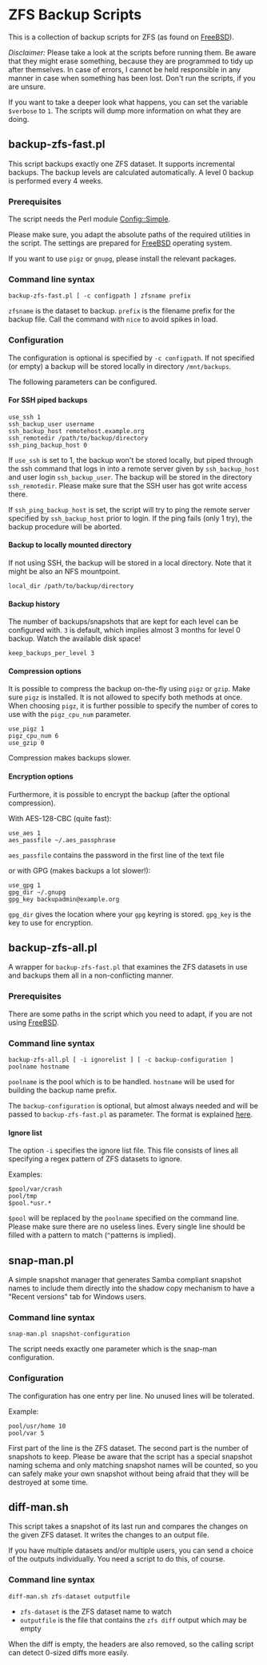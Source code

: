 # ZFS Backup Scripts

This is a collection of backup scripts for ZFS (as found
on [FreeBSD][]).

*Disclaimer:* Please take a look at the scripts before running them.
Be aware that they might erase something, because they are programmed
to tidy up after themselves. In case of errors, I cannot be held
responsible in any manner in case when something has been lost.
Don't run the scripts, if you are unsure.

If you want to take a deeper look what happens, you can set
the variable `$verbose` to `1`. The scripts will dump more
information on what they are doing.

## backup-zfs-fast.pl

This script backups exactly one ZFS dataset. It supports incremental
backups. The backup levels are calculated automatically. A level 0
backup is performed every 4 weeks.

### Prerequisites

The script needs the Perl module
[Config::Simple](http://search.cpan.org/~sherzodr/Config-Simple-4.59/Simple.pm).

Please make sure, you adapt the absolute paths of the required
utilities in the script. The settings are prepared for
[FreeBSD][] operating system.

If you want to use `pigz` or `gnupg`, please install the relevant packages.

### Command line syntax

```
backup-zfs-fast.pl [ -c configpath ] zfsname prefix
```

`zfsname` is the dataset to backup. `prefix` is the filename prefix for the
backup file. Call the command with `nice` to avoid spikes in load.

### Configuration<a name="backupconf"></a>

The configuration is optional is specified by `-c configpath`.
If not specified (or empty) a backup will be stored locally in directory
`/mnt/backups`.

The following parameters can be configured.

#### For SSH piped backups

```
use_ssh 1
ssh_backup_user username
ssh_backup_host remotehost.example.org
ssh_remotedir /path/to/backup/directory
ssh_ping_backup_host 0
```

If `use_ssh` is set to 1, the backup won't be stored locally, but
piped through the ssh command that logs in into a remote server
given by `ssh_backup_host` and user login `ssh_backup_user`.
The backup will be stored in the directory `ssh_remotedir`. Please
make sure that the SSH user has got write access there.

If `ssh_ping_backup_host` is set, the script will try to ping
the remote server specified by `ssh_backup_host` prior to login.
If the ping fails (only 1 try), the backup procedure will be aborted.

#### Backup to locally mounted directory

If not using SSH, the backup will be stored in a local directory.
Note that it might be also an NFS mountpoint.

```
local_dir /path/to/backup/directory
```

#### Backup history

The number of backups/snapshots that are kept for each level
can be configured with. `3` is default, which implies almost 3
months for level 0 backup. Watch the available disk space!

```
keep_backups_per_level 3
```

#### Compression options

It is possible to compress the backup on-the-fly using `pigz` or
`gzip`. Make sure `pigz` is installed. It is not allowed to specify
both methods at once. When choosing `pigz`, it is further possible
to specify the number of cores to use with the `pigz_cpu_num` parameter.

```
use_pigz 1
pigz_cpu_num 6
use_gzip 0
```

Compression makes backups slower.

#### Encryption options

Furthermore, it is possible to encrypt the backup (after the optional
compression).

With AES-128-CBC (quite fast):

```
use_aes 1
aes_passfile ~/.aes_passphrase
```

`aes_passfile` contains the password in the first line of the text file

or with GPG (makes backups a lot slower!):

```
use_gpg 1
gpg_dir ~/.gnupg
gpg_key backupadmin@example.org
```

`gpg_dir` gives the location where your `gpg` keyring is stored.
`gpg_key` is the key to use for encryption.

## backup-zfs-all.pl

A wrapper for `backup-zfs-fast.pl` that examines the
ZFS datasets in use and backups them all in a non-conflicting
manner.

### Prerequisites

There are some paths in the script which you need to adapt, if
you are not using [FreeBSD][].

### Command line syntax

```
backup-zfs-all.pl [ -i ignorelist ] [ -c backup-configuration ] poolname hostname
```

`poolname` is the pool which is to be handled. `hostname` will be used for
building the backup name prefix.

The `backup-configuration` is optional, but almost always needed and will
be passed to `backup-zfs-fast.pl` as parameter. The format is explained
<a href="#backupconf">here</a>.

#### Ignore list

The option `-i` specifies the ignore list file. This file consists of lines
all specifying a regex pattern of ZFS datasets to ignore.

Examples:

```
$pool/var/crash
pool/tmp
$pool.*usr.*
```

`$pool` will be replaced by the `poolname` specified on the command line.
Please make sure there are no useless lines. Every single line should be
filled with a pattern to match (`^`pattern`$` is implied).

## snap-man.pl

A simple snapshot manager that generates Samba compliant
snapshot names to include them directly into the shadow copy
mechanism to have a "Recent versions" tab for Windows users.

### Command line syntax

```
snap-man.pl snapshot-configuration
```

The script needs exactly one parameter which is the snap-man
configuration.

### Configuration

The configuration has one entry per line. No unused lines
will be tolerated.

Example:

```
pool/usr/home 10
pool/var 5
```

First part of the line is the ZFS dataset. The second part is
the number of snapshots to keep. Please be aware that the script
has a special snapshot naming schema and only matching snapshot
names will be counted, so you can safely make your own snapshot
without being afraid that they will be destroyed at some time.

## diff-man.sh

This script takes a snapshot of its last run and compares the
changes on the given ZFS dataset. It writes the changes to
an output file.

If you have multiple datasets and/or multiple users, you can
send a choice of the outputs individually. You need a script
to do this, of course.

### Command line syntax

```
diff-man.sh zfs-dataset outputfile
```

* `zfs-dataset` is the ZFS dataset name to watch
* `outputfile` is the file that contains the `zfs diff` output which may be empty

When the diff is empty, the headers are also removed, so the calling
script can detect 0-sized diffs more easily.

[FreeBSD]: http://www.freebsd.org/ "FreeBSD operating system"
